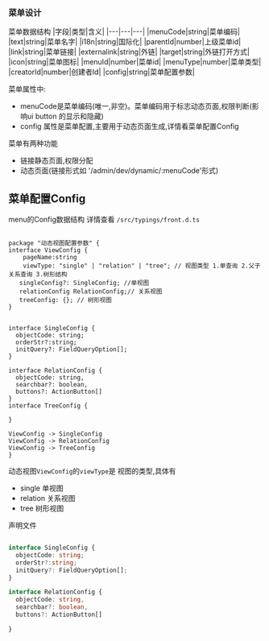 ### 菜单设计
菜单数据结构
|字段|类型|含义|
|---|---|---|
|menuCode|string|菜单编码|
|text|string|菜单名字|
|i18n|string|国际化|
|parentId|number|上级菜单id|
|link|string|菜单链接|
|externalink|string|外链|
|target|string|外链打开方式|
|icon|string|菜单图标|
|menuId|number|菜单id|
|menuType|number|菜单类型|
|creatorId|number|创建者Id|
|config|string|菜单配置参数|

菜单属性中:
* menuCode是菜单编码(唯一,非空)。菜单编码用于标志动态页面,权限判断(影响ui button 的显示和隐藏)
* config 属性是菜单配置,主要用于动态页面生成,详情看菜单配置Config

菜单有两种功能
 * 链接静态页面,权限分配
 * 动态页面(链接形式如 '/admin/dev/dynamic/:menuCode'形式)




## 菜单配置Config
menu的Config数据结构 
详情查看 `/src/typings/front.d.ts`
```puml

package "动态视图配置参数" {
interface ViewConfig {
    pageName:string
    viewType: "single" | "relation" | "tree"; // 视图类型 1.单查询 2.父子关系查询 3.树形结构
   singleConfig?: SingleConfig; //单视图 
   relationConfig RelationConfig;// 关系视图
   treeConfig: {}; // 树形视图
}


interface SingleConfig {
  objectCode: string;
  orderStr?:string;
  initQuery?: FieldQueryOption[];
}

interface RelationConfig {
  objectCode: string,
  searchbar?: boolean,
  buttons?: ActionButton[]
}
interface TreeConfig {

}

ViewConfig -> SingleConfig 
ViewConfig -> RelationConfig
ViewConfig -> TreeConfig
}

```
动态视图``ViewConfig``的``viewType``是 视图的类型,具体有
* single  单视图
* relation 关系视图
* tree 树形视图

声明文件
```typescript

interface SingleConfig {
  objectCode: string;
  orderStr?:string;
  initQuery?: FieldQueryOption[];
}

interface RelationConfig {
  objectCode: string,
  searchbar?: boolean,
  buttons?: ActionButton[]

}

```
